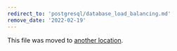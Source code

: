 ```yaml
---
redirect_to: 'postgresql/database_load_balancing.md'
remove_date: '2022-02-19'
---
```


This file was moved to [another location](postgresql/database_load_balancing.md).

<!-- This redirect file can be deleted after <2022-02-19>. -->
<!-- Before deletion, see: https://docs.gitlab.com/ee/development/documentation/#move-or-rename-a-page -->
